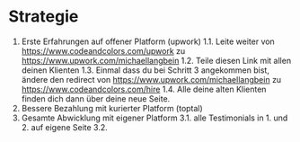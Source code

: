 # Strategie

 1. Erste Erfahrungen auf offener Platform (upwork)
    1.1. Leite weiter von https://www.codeandcolors.com/upwork zu https://www.upwork.com/michaellangbein
    1.2. Teile diesen Link mit allen deinen Klienten
    1.3. Einmal dass du bei Schritt 3 angekommen bist, ändere den redirect von https://www.upwork.com/michaellangbein zu https://www.codeandcolors.com/hire
    1.4. Alle deine alten Klienten finden dich dann über deine neue Seite.
 2. Bessere Bezahlung mit kurierter Platform (toptal)
 3. Gesamte Abwicklung mit eigener Platform
    3.1. alle Testimonials in 1. und 2. auf eigene Seite
    3.2. 